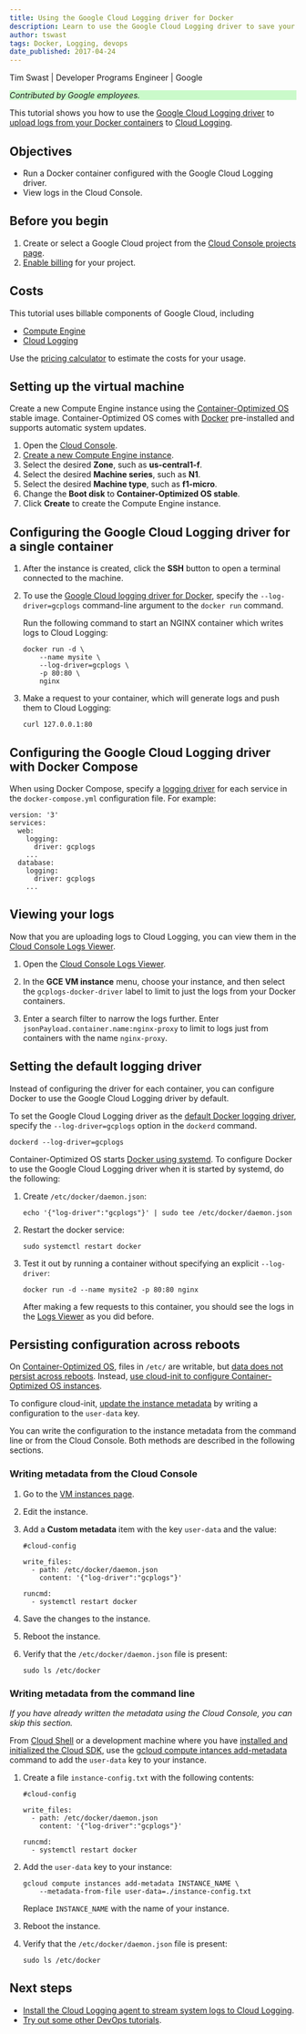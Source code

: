 ```yaml
---
title: Using the Google Cloud Logging driver for Docker
description: Learn to use the Google Cloud Logging driver to save your Docker logs to Cloud Logging.
author: tswast
tags: Docker, Logging, devops
date_published: 2017-04-24
---
```


Tim Swast | Developer Programs Engineer | Google

<p style="background-color:#CAFACA;"><i>Contributed by Google employees.</i></p>

This tutorial shows you how to use the [Google Cloud Logging driver](https://docs.docker.com/engine/admin/logging/gcplogs/)
to [upload logs from your Docker containers](https://docs.docker.com/engine/admin/logging/overview/) to
[Cloud Logging](https://cloud.google.com/logging/).

## Objectives

- Run a Docker container configured with the Google Cloud Logging driver.
- View logs in the Cloud Console.

## Before you begin

1.  Create or select a Google Cloud project from the [Cloud Console projects page](https://console.cloud.google.com/project).
1.  [Enable billing](https://support.google.com/cloud/answer/6293499#enable-billing)
    for your project.

## Costs

This tutorial uses billable components of Google Cloud, including

- [Compute Engine](https://cloud.google.com/compute/all-pricing)
- [Cloud Logging](https://cloud.google.com/stackdriver/pricing)

Use the [pricing calculator](https://cloud.google.com/products/calculator/) to estimate the costs for
your usage.

## Setting up the virtual machine

Create a new Compute Engine instance using the [Container-Optimized OS](https://cloud.google.com/container-optimized-os/)
stable image. Container-Optimized OS comes with [Docker](https://www.docker.com/why-docker) pre-installed and supports
automatic system updates.

1.  Open the [Cloud Console](https://console.cloud.google.com).
1.  [Create a new Compute Engine instance](https://console.cloud.google.com/compute/instancesAdd).
1.  Select the desired **Zone**, such as **us-central1-f**.
1.  Select the desired **Machine series**, such as **N1**.
1.  Select the desired **Machine type**, such as **f1-micro**.
1.  Change the **Boot disk** to **Container-Optimized OS stable**.
1.  Click **Create** to create the Compute Engine instance.

## Configuring the Google Cloud Logging driver for a single container

1.  After the instance is created, click the **SSH** button to open a terminal
    connected to the machine.
1.  To use the [Google Cloud logging driver for Docker](https://docs.docker.com/config/containers/logging/gcplogs/), specify the
    `--log-driver=gcplogs` command-line argument to the `docker run` command.

    Run the following command to start an NGINX container which writes logs to
    Cloud Logging:

        docker run -d \
            --name mysite \
            --log-driver=gcplogs \
            -p 80:80 \
            nginx

1.  Make a request to your container, which will generate logs and push them
    to Cloud Logging:

        curl 127.0.0.1:80

## Configuring the Google Cloud Logging driver with Docker Compose

When using Docker Compose, specify a [logging driver](https://docs.docker.com/compose/compose-file/#logging) for each
service in the `docker-compose.yml` configuration file. For example:

    version: '3'
    services:
      web:
        logging:
          driver: gcplogs
        ...
      database:
        logging:
          driver: gcplogs
        ...

## Viewing your logs

Now that you are uploading logs to Cloud Logging, you can view them in
the [Cloud Console Logs Viewer](https://console.cloud.google.com/logs/viewer).

1.  Open the [Cloud Console Logs Viewer](https://console.cloud.google.com/logs/viewer).

1.  In the **GCE VM instance** menu, choose your instance, and then select the `gcplogs-docker-driver` label to limit to just the logs from your
    Docker containers.

1.  Enter a search filter to narrow the logs further. Enter
    `jsonPayload.container.name:nginx-proxy` to limit to logs just from containers
    with the name `nginx-proxy`.

## Setting the default logging driver

Instead of configuring the driver for each container, you can configure Docker
to use the Google Cloud Logging driver by default.

To set the Google Cloud Logging driver as the
[default Docker logging driver](https://docs.docker.com/engine/admin/logging/overview/#configure-the-default-logging-driver-for-the-docker-daemon),
specify the `--log-driver=gcplogs` option in the `dockerd` command.

    dockerd --log-driver=gcplogs

Container-Optimized OS starts [Docker using systemd](https://docs.docker.com/config/daemon/systemd/). To configure Docker
to use the Google Cloud Logging driver when it is started by systemd, do the following:

1.  Create `/etc/docker/daemon.json`:

        echo '{"log-driver":"gcplogs"}' | sudo tee /etc/docker/daemon.json

1.  Restart the docker service:

        sudo systemctl restart docker

1.  Test it out by running a container without specifying an explicit
    `--log-driver`:

        docker run -d --name mysite2 -p 80:80 nginx

    After making a few requests to this container, you should see the logs in
    the [Logs Viewer](https://console.cloud.google.com/logs/viewer) as you did
    before.

## Persisting configuration across reboots

On [Container-Optimized OS](https://cloud.google.com/container-optimized-os/), files in `/etc/` are
writable, but [data does not persist across reboots](https://cloud.google.com/container-optimized-os/docs/concepts/security#filesystem).
Instead,
[use cloud-init to configure Container-Optimized OS instances](https://cloud.google.com/container-optimized-os/docs/how-to/create-configure-instance#using_cloud-init).

To configure cloud-init,
[update the instance metadata](https://cloud.google.com/compute/docs/storing-retrieving-metadata#updatinginstancemetadata)
by writing a configuration to the `user-data` key.

You can write the configuration to the instance metadata from the command line
or from the Cloud Console. Both methods are described in the following
sections.

### Writing metadata from the Cloud Console

1.  Go to the [VM instances page](https://console.cloud.google.com/compute/instances).
1.  Edit the instance.
1.  Add a **Custom metadata** item with the key `user-data` and the value:

        #cloud-config

        write_files:
          - path: /etc/docker/daemon.json
            content: '{"log-driver":"gcplogs"}'

        runcmd:
          - systemctl restart docker

1.  Save the changes to the instance.
1.  Reboot the instance.
1.  Verify that the `/etc/docker/daemon.json` file is present:

        sudo ls /etc/docker

### Writing metadata from the command line

*If you have already written the metadata using the Cloud Console,
you can skip this section.*

From [Cloud Shell](https://cloud.google.com/shell/docs/quickstart) or a development machine
where you have [installed and initialized the Cloud SDK](https://cloud.google.com/sdk/docs/),
use the [gcloud compute intances add-metadata](https://cloud.google.com/sdk/gcloud/reference/compute/instances/add-metadata)
command to add the `user-data` key to your instance.

1.  Create a file `instance-config.txt` with the following contents:

        #cloud-config

        write_files:
          - path: /etc/docker/daemon.json
            content: '{"log-driver":"gcplogs"}'

        runcmd:
          - systemctl restart docker

1.  Add the `user-data` key to your instance:

        gcloud compute instances add-metadata INSTANCE_NAME \
            --metadata-from-file user-data=./instance-config.txt

    Replace `INSTANCE_NAME` with the name of your instance.

1.  Reboot the instance.
1.  Verify that the `/etc/docker/daemon.json` file is present:

        sudo ls /etc/docker

## Next steps

- [Install the Cloud Logging agent to stream system logs to Cloud Logging](https://cloud.google.com/logging/docs/agent/installation).
- [Try out some other DevOps tutorials](https://cloud.google.com/docs/tutorials/).
